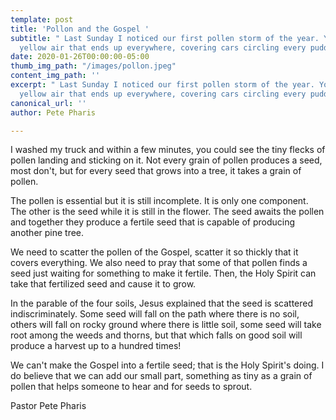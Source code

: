 ```yaml
---
template: post
title: 'Pollon and the Gospel '
subtitle: " Last Sunday I noticed our first pollen storm of the year. You know that
  yellow air that ends up everywhere, covering cars circling every puddle"
date: 2020-01-26T00:00:00-05:00
thumb_img_path: "/images/pollon.jpeg"
content_img_path: ''
excerpt: " Last Sunday I noticed our first pollen storm of the year. You know that
  yellow air that ends up everywhere, covering cars circling every puddle"
canonical_url: ''
author: Pete Pharis

---
```

 I washed my truck and within a few minutes, you could see the tiny flecks of pollen landing and sticking on it. Not every grain of pollen produces a seed, most don't, but for every seed that grows into a tree, it takes a grain of pollen.

The pollen is essential but it is still incomplete. It is only one component. The other is the seed while it is still in the flower. The seed awaits the pollen and together they produce a fertile seed that is capable of producing another pine tree.

We need to scatter the pollen of the Gospel, scatter it so thickly that it covers everything. We also need to pray that some of that pollen finds a seed just waiting for something to make it fertile. Then, the Holy Spirit can take that fertilized seed and cause it to grow.

In the parable of the four soils, Jesus explained that the seed is scattered indiscriminately. Some seed will fall on the path where there is no soil, others will fall on rocky ground where there is little soil, some seed will take root among the weeds and thorns, but that which falls on good soil will produce a harvest up to a hundred times!

We can't make the Gospel into a fertile seed; that is the Holy Spirit's doing. I do believe that we can add our small part, something as tiny as a grain of pollen that helps someone to hear and for seeds to sprout.

Pastor Pete Pharis